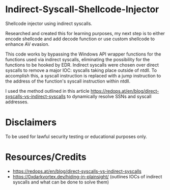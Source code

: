 # Indirect-Syscall-Shellcode-Injector
Shellcode injector using indirect syscalls.

Researched and created this for learning purposes, my next step is to either encode shellcode and add decode function or use custom shellcode to enhance AV evasion.

This code works by bypassing the Windows API wrapper functions for the functions used via indirect syscalls, eliminating the possibility for the functions to be hooked by EDR. Indirect syscalls were chosen over direct syscalls to remove a major IOC: syscalls taking place outside of ntdll. To accomplish this, a syscall instruction is replaced with a jump instruction to the address of the function's syscall instruction within ntdll.

I used the method outlined in this article https://redops.at/en/blog/direct-syscalls-vs-indirect-syscalls to dynamically resolve SSNs and syscall addresses.

# Disclaimers 
To be used for lawful security testing or educational purposes only.

# Resources/Credits
- https://redops.at/en/blog/direct-syscalls-vs-indirect-syscalls
- https://0xdarkvortex.dev/hiding-in-plainsight/ (outlines IOCs of indirect syscalls and what can be done to solve them)
